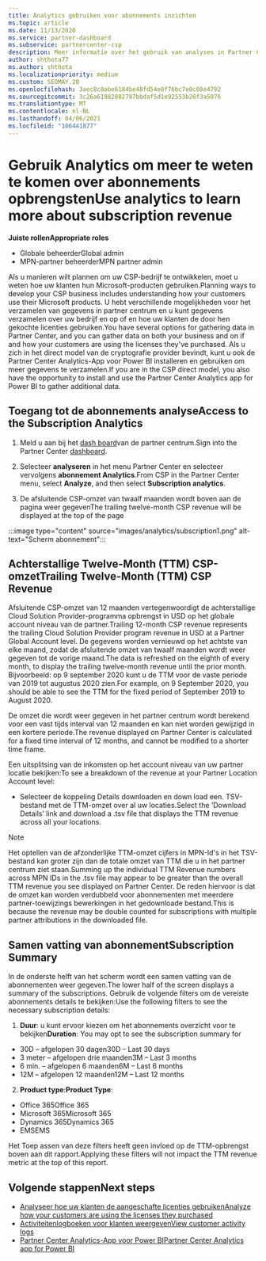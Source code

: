 ```yaml
---
title: Analytics gebruiken voor abonnements inzichten
ms.topic: article
ms.date: 11/13/2020
ms.service: partner-dashboard
ms.subservice: partnercenter-csp
description: Meer informatie over het gebruik van analyses in Partner Center om beter inzicht te krijgen in uw bedrijf en hoe uw klanten gebruikmaken van de licenties die u hebt aangeschaft.
author: shthota77
ms.author: shthota
ms.localizationpriority: medium
ms.custom: SEOMAY.20
ms.openlocfilehash: 3aec8c8abe6184be48fd54e0f76bc7e0c08e4792
ms.sourcegitcommit: 3c26a61982082787bbdaf5d1e92553b26f3a5076
ms.translationtype: MT
ms.contentlocale: nl-NL
ms.lasthandoff: 04/06/2021
ms.locfileid: "106441877"
---
```

# <a name="use-analytics-to-learn-more-about-subscription-revenue"></a><span data-ttu-id="820a6-103">Gebruik Analytics om meer te weten te komen over abonnements opbrengsten</span><span class="sxs-lookup"><span data-stu-id="820a6-103">Use analytics to learn more about subscription revenue</span></span>

<span data-ttu-id="820a6-104">**Juiste rollen**</span><span class="sxs-lookup"><span data-stu-id="820a6-104">**Appropriate roles**</span></span>

- <span data-ttu-id="820a6-105">Globale beheerder</span><span class="sxs-lookup"><span data-stu-id="820a6-105">Global admin</span></span>
- <span data-ttu-id="820a6-106">MPN-partner beheerder</span><span class="sxs-lookup"><span data-stu-id="820a6-106">MPN partner admin</span></span>

<span data-ttu-id="820a6-107">Als u manieren wilt plannen om uw CSP-bedrijf te ontwikkelen, moet u weten hoe uw klanten hun Microsoft-producten gebruiken.</span><span class="sxs-lookup"><span data-stu-id="820a6-107">Planning ways to develop your CSP business includes understanding how your customers use their Microsoft products.</span></span> <span data-ttu-id="820a6-108">U hebt verschillende mogelijkheden voor het verzamelen van gegevens in partner centrum en u kunt gegevens verzamelen over uw bedrijf en op of en hoe uw klanten de door hen gekochte licenties gebruiken.</span><span class="sxs-lookup"><span data-stu-id="820a6-108">You have several options for gathering data in Partner Center, and you can gather data on both your business and on if and how your customers are using the licenses they've purchased.</span></span> <span data-ttu-id="820a6-109">Als u zich in het direct model van de cryptografie provider bevindt, kunt u ook de Partner Center Analytics-App voor Power BI installeren en gebruiken om meer gegevens te verzamelen.</span><span class="sxs-lookup"><span data-stu-id="820a6-109">If you are in the CSP direct model, you also have the opportunity to install and use the Partner Center Analytics app for Power BI to gather additional data.</span></span>

## <a name="access-to-the-subscription-analytics"></a><span data-ttu-id="820a6-110">Toegang tot de abonnements analyse</span><span class="sxs-lookup"><span data-stu-id="820a6-110">Access to the Subscription Analytics</span></span>

1. <span data-ttu-id="820a6-111">Meld u aan bij het [dash board](https://partner.microsoft.com/dashboard/home)van de partner centrum.</span><span class="sxs-lookup"><span data-stu-id="820a6-111">Sign into the Partner Center [dashboard](https://partner.microsoft.com/dashboard/home).</span></span>
1. <span data-ttu-id="820a6-112">Selecteer **analyseren** in het menu Partner Center en selecteer vervolgens **abonnement Analytics**.</span><span class="sxs-lookup"><span data-stu-id="820a6-112">From CSP in the Partner Center menu, select **Analyze**, and then select **Subscription analytics**.</span></span>

1. <span data-ttu-id="820a6-113">De afsluitende CSP-omzet van twaalf maanden wordt boven aan de pagina weer gegeven</span><span class="sxs-lookup"><span data-stu-id="820a6-113">The trailing twelve-month CSP revenue will be displayed at the top of the page</span></span>

:::image type="content" source="images/analytics/subscription1.png" alt-text="Scherm abonnement":::

## <a name="trailing-twelve-month-ttm-csp-revenue"></a><span data-ttu-id="820a6-115">Achterstallige Twelve-Month (TTM) CSP-omzet</span><span class="sxs-lookup"><span data-stu-id="820a6-115">Trailing Twelve-Month (TTM) CSP Revenue</span></span>

<span data-ttu-id="820a6-116">Afsluitende CSP-omzet van 12 maanden vertegenwoordigt de achterstallige Cloud Solution Provider-programma opbrengst in USD op het globale account niveau van de partner.</span><span class="sxs-lookup"><span data-stu-id="820a6-116">Trailing 12-month CSP revenue represents the trailing Cloud Solution Provider program revenue in USD at a Partner Global Account level.</span></span> <span data-ttu-id="820a6-117">De gegevens worden vernieuwd op het achtste van elke maand, zodat de afsluitende omzet van twaalf maanden wordt weer gegeven tot de vorige maand.</span><span class="sxs-lookup"><span data-stu-id="820a6-117">The data is refreshed on the eighth of every month, to display the trailing twelve-month revenue until the prior month.</span></span> <span data-ttu-id="820a6-118">Bijvoorbeeld: op 9 september 2020 kunt u de TTM voor de vaste periode van 2019 tot augustus 2020 zien.</span><span class="sxs-lookup"><span data-stu-id="820a6-118">For example, on 9 September 2020, you should be able to see the TTM for the fixed period of September 2019 to August 2020.</span></span>

<span data-ttu-id="820a6-119">De omzet die wordt weer gegeven in het partner centrum wordt berekend voor een vast tijds interval van 12 maanden en kan niet worden gewijzigd in een kortere periode.</span><span class="sxs-lookup"><span data-stu-id="820a6-119">The revenue displayed on Partner Center is calculated for a fixed time interval of 12 months, and cannot be modified to a shorter time frame.</span></span>

<span data-ttu-id="820a6-120">Een uitsplitsing van de inkomsten op het account niveau van uw partner locatie bekijken:</span><span class="sxs-lookup"><span data-stu-id="820a6-120">To see a breakdown of the revenue at your Partner Location Account level:</span></span>

- <span data-ttu-id="820a6-121">Selecteer de koppeling Details downloaden en down load een. TSV-bestand met de TTM-omzet over al uw locaties.</span><span class="sxs-lookup"><span data-stu-id="820a6-121">Select the ‘Download Details’ link and download a .tsv file that displays the TTM revenue across all your locations.</span></span>

>[!NOTE] 
><span data-ttu-id="820a6-122">Het optellen van de afzonderlijke TTM-omzet cijfers in MPN-Id's in het TSV-bestand kan groter zijn dan de totale omzet van TTM die u in het partner centrum ziet staan.</span><span class="sxs-lookup"><span data-stu-id="820a6-122">Summing up the individual TTM Revenue numbers across MPN IDs in the .tsv file may appear to be greater than the overall TTM revenue you see displayed on Partner Center.</span></span> <span data-ttu-id="820a6-123">De reden hiervoor is dat de omzet kan worden verdubbeld voor abonnementen met meerdere partner-toewijzings bewerkingen in het gedownloade bestand.</span><span class="sxs-lookup"><span data-stu-id="820a6-123">This is because the revenue may be double counted for subscriptions with multiple partner attributions in the downloaded file.</span></span>

## <a name="subscription-summary"></a><span data-ttu-id="820a6-124">Samen vatting van abonnement</span><span class="sxs-lookup"><span data-stu-id="820a6-124">Subscription Summary</span></span>

<span data-ttu-id="820a6-125">In de onderste helft van het scherm wordt een samen vatting van de abonnementen weer gegeven.</span><span class="sxs-lookup"><span data-stu-id="820a6-125">The lower half of the screen displays a summary of the subscriptions.</span></span> <span data-ttu-id="820a6-126">Gebruik de volgende filters om de vereiste abonnements details te bekijken:</span><span class="sxs-lookup"><span data-stu-id="820a6-126">Use the following filters to see the necessary subscription details:</span></span>  

1. <span data-ttu-id="820a6-127">**Duur**: u kunt ervoor kiezen om het abonnements overzicht voor te bekijken</span><span class="sxs-lookup"><span data-stu-id="820a6-127">**Duration**: You may opt to see the subscription summary for</span></span> 

- <span data-ttu-id="820a6-128">30D – afgelopen 30 dagen</span><span class="sxs-lookup"><span data-stu-id="820a6-128">30D – Last 30 days</span></span>
- <span data-ttu-id="820a6-129">3 meter – afgelopen drie maanden</span><span class="sxs-lookup"><span data-stu-id="820a6-129">3M – Last 3 months</span></span>
- <span data-ttu-id="820a6-130">6 min. – afgelopen 6 maanden</span><span class="sxs-lookup"><span data-stu-id="820a6-130">6M – Last 6 months</span></span>
- <span data-ttu-id="820a6-131">12M – afgelopen 12 maanden</span><span class="sxs-lookup"><span data-stu-id="820a6-131">12M – Last 12 months</span></span>

2. <span data-ttu-id="820a6-132">**Product type**:</span><span class="sxs-lookup"><span data-stu-id="820a6-132">**Product Type**:</span></span>
 
- <span data-ttu-id="820a6-133">Office 365</span><span class="sxs-lookup"><span data-stu-id="820a6-133">Office 365</span></span>
- <span data-ttu-id="820a6-134">Microsoft 365</span><span class="sxs-lookup"><span data-stu-id="820a6-134">Microsoft 365</span></span>
- <span data-ttu-id="820a6-135">Dynamics 365</span><span class="sxs-lookup"><span data-stu-id="820a6-135">Dynamics 365</span></span>
- <span data-ttu-id="820a6-136">EMS</span><span class="sxs-lookup"><span data-stu-id="820a6-136">EMS</span></span>

<span data-ttu-id="820a6-137">Het Toep assen van deze filters heeft geen invloed op de TTM-opbrengst boven aan dit rapport.</span><span class="sxs-lookup"><span data-stu-id="820a6-137">Applying these filters will not impact the TTM revenue metric at the top of this report.</span></span>


 
## <a name="next-steps"></a><span data-ttu-id="820a6-138">Volgende stappen</span><span class="sxs-lookup"><span data-stu-id="820a6-138">Next steps</span></span>

- [<span data-ttu-id="820a6-139">Analyseer hoe uw klanten de aangeschafte licenties gebruiken</span><span class="sxs-lookup"><span data-stu-id="820a6-139">Analyze how your customers are using the licenses they purchased</span></span>](increasing-adoption-and-satisfaction.md)  
- [<span data-ttu-id="820a6-140">Activiteitenlogboeken voor klanten weergeven</span><span class="sxs-lookup"><span data-stu-id="820a6-140">View customer activity logs</span></span>](activity-logs.md)
- [<span data-ttu-id="820a6-141">Partner Center Analytics-App voor Power BI</span><span class="sxs-lookup"><span data-stu-id="820a6-141">Partner Center Analytics app for Power BI</span></span>](power-bi-app-for-direct-partners.md)






